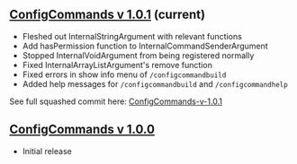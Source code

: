 ## [ConfigCommands v 1.0.1](/ConfigCommands.jar) (current)
- Fleshed out InternalStringArgument with relevant functions
- Add hasPermission function to InternalCommandSenderArgument
- Stopped InternalVoidArgument from being registered normally
- Fixed InternalArrayListArgument's remove function
- Fixed errors in show info menu of `/configcommandbuild`
- Added help messages for `/configcommandbuild` and `/configcommandhelp`

See full squashed commit here: [ConfigCommands-v-1.0.1](https://github.com/willkroboth/ConfigCommands/commit/5f95d9211ff1c0172487f018e4f9e81f55372397)

## [ConfigCommands v 1.0.0](/Previous%20Versions/ConfigCommands%20v%201.0.0.jar)
- Initial release
